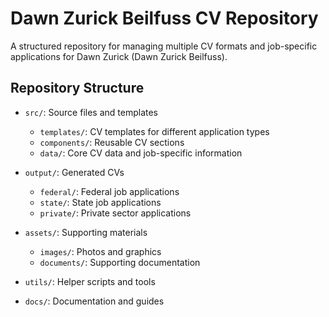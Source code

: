 # Dawn Zurick Beilfuss CV Repository

A structured repository for managing multiple CV formats and job-specific applications for Dawn Zurick (Dawn Zurick Beilfuss).

## Repository Structure

- `src/`: Source files and templates
  - `templates/`: CV templates for different application types
  - `components/`: Reusable CV sections
  - `data/`: Core CV data and job-specific information

- `output/`: Generated CVs
  - `federal/`: Federal job applications
  - `state/`: State job applications
  - `private/`: Private sector applications

- `assets/`: Supporting materials
  - `images/`: Photos and graphics
  - `documents/`: Supporting documentation

- `utils/`: Helper scripts and tools
- `docs/`: Documentation and guides
